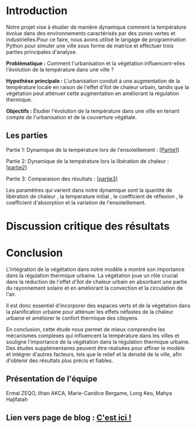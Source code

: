 # Introduction 

Notre projet vise à étudier de manière dynamique comment la température évolue dans des environnements caractérisés par des zones vertes et industrielles.Pour ce faire, nous avons utilisé le langage de programmation Python pour simuler une ville sous forme de matrice et effectuer trois parties principales d'analyse.

**Problématique :** Comment l'urbanisation et la végétation influencent-elles l'évolution de la température dans une ville ?

**Hypothèse principale :** L'urbanisation conduit à une augmentation de la température locale en raison de l'effet d'îlot de chaleur urbain, tandis que la végétation peut atténuer cette augmentation en améliorant la régulation thermique.

**Objectifs :** Étudier l'évolution de la température dans une ville en tenant compte de l'urbanisation et de la couverture végétale.

## Les parties
Partie 1: Dynamique de la température lors de l'ensoleillement :
<a href="Partie1.html"> [Partie1] </a>

Partie 2: Dynamique de la température lors la libération de chaleur :
<a href="Partie2.html"> [partie2] </a>

Partie 3: Comparaison des résultats :
<a href="Partie3.html"> [partie3] </a>

Les paramètres qui varient dans notre dynamique sont la quantité de libération de chaleur , la temperature initial , le coefficient de réflexion , le coefficient d'absorption et la variation de l'ensoleillement.

# Discussion critique des résultats

# Conclusion

L'intégration de la végétation dans notre modèle a montré son importance dans la régulation thermique urbaine. La végétation joue un rôle crucial dans la réduction de l'effet d'îlot de chaleur urbain en absorbant une partie du rayonnement solaire et en améliorant la convection et la circulation de l'air.

Il est donc essentiel d'incorporer des espaces verts et de la végétation dans la planification urbaine pour atténuer les effets néfastes de la chaleur urbaine et améliorer le confort thermique des citoyens.

En conclusion, cette étude nous permet de mieux comprendre les mécanismes complexes qui influencent la température dans les villes et souligne l'importance de la végétation dans la régulation thermique urbaine. Des études supplémentaires peuvent être réalisées pour affiner le modèle et intégrer d'autres facteurs, tels que le relief et la densité de la ville, afin d'obtenir des résultats plus précis et fiables.


## Présentation de l'équipe

Ermal ZEQO, Ilhan AKCA, Marie-Candice Bergame, Long Keo, Mahya Hajifatah

## Lien vers page de blog : <a href="blog.html"> C'est ici ! </a>

